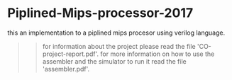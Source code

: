 # Piplined-Mips-processor-2017
this an implementation to a piplined mips procesor using verilog language.

>>for information about the project please read the file 'CO-project-report.pdf'.
>>for more information on how to use the assembler and the simulator to run it read the file 'assembler.pdf'.
